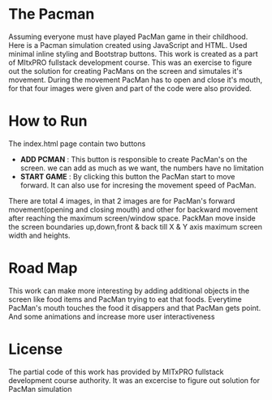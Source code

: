 # The Pacman

Assuming everyone must have played PacMan game in their childhood.
Here is a Pacman simulation created using JavaScript and HTML.
Used minimal inline styling and Bootstrap buttons.
This work is created as a part of MItxPRO fullstack development course.
This was an exercise to figure out the solution for creating PacMans on the screen 
and simutales it's movement. 
During the movement PacMan has to open and close it's mouth, for that four images were given
and part of the code were also provided.

# How to Run

The index.html page contain two buttons
- **ADD PCMAN** : This button is responsible to create PacMan's on the screen.
  we can add as much as we want, the numbers have no limitation
- **START GAME** : By clicking this button the PacMan start to move forward.
  It can also use for incresing the movement speed of PacMan.

There are total 4 images, in that 2 images are for PacMan's forward movement(opening and closing mouth)
and other for backward movement after reaching the maximum screen/window space.
PackMan move inside the screen boundaries up,down,front & back till X & Y axis maximum screen width and heights.

# Road Map

This work can make more interesting by adding additional objects in the screen like food items and PacMan trying to eat that foods.
Everytime PacMan's mouth touches the food it disappers and that PacMan gets point. And some animations and increase more user interactiveness

# License

The partial code of this work has provided by MITxPRO fullstack development course authority.
It was an excercise to figure out solution for PacMan simulation
